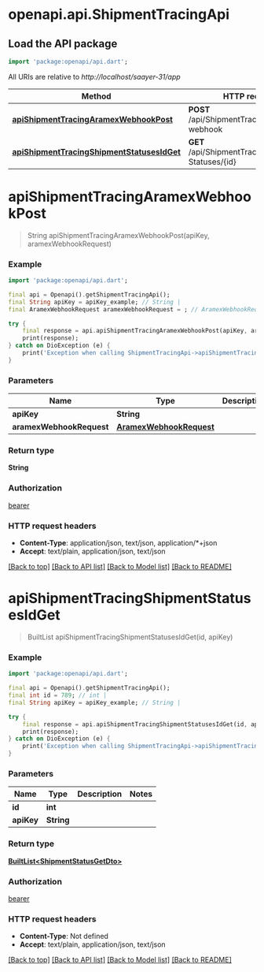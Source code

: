 # openapi.api.ShipmentTracingApi

## Load the API package
```dart
import 'package:openapi/api.dart';
```

All URIs are relative to *http://localhost/saayer-31/app*

Method | HTTP request | Description
------------- | ------------- | -------------
[**apiShipmentTracingAramexWebhookPost**](ShipmentTracingApi.md#apishipmenttracingaramexwebhookpost) | **POST** /api/ShipmentTracing/aramex-webhook | 
[**apiShipmentTracingShipmentStatusesIdGet**](ShipmentTracingApi.md#apishipmenttracingshipmentstatusesidget) | **GET** /api/ShipmentTracing/Shipment-Statuses/{id} | 


# **apiShipmentTracingAramexWebhookPost**
> String apiShipmentTracingAramexWebhookPost(apiKey, aramexWebhookRequest)



### Example
```dart
import 'package:openapi/api.dart';

final api = Openapi().getShipmentTracingApi();
final String apiKey = apiKey_example; // String | 
final AramexWebhookRequest aramexWebhookRequest = ; // AramexWebhookRequest | 

try {
    final response = api.apiShipmentTracingAramexWebhookPost(apiKey, aramexWebhookRequest);
    print(response);
} catch on DioException (e) {
    print('Exception when calling ShipmentTracingApi->apiShipmentTracingAramexWebhookPost: $e\n');
}
```

### Parameters

Name | Type | Description  | Notes
------------- | ------------- | ------------- | -------------
 **apiKey** | **String**|  | 
 **aramexWebhookRequest** | [**AramexWebhookRequest**](AramexWebhookRequest.md)|  | [optional] 

### Return type

**String**

### Authorization

[bearer](../README.md#bearer)

### HTTP request headers

 - **Content-Type**: application/json, text/json, application/*+json
 - **Accept**: text/plain, application/json, text/json

[[Back to top]](#) [[Back to API list]](../README.md#documentation-for-api-endpoints) [[Back to Model list]](../README.md#documentation-for-models) [[Back to README]](../README.md)

# **apiShipmentTracingShipmentStatusesIdGet**
> BuiltList<ShipmentStatusGetDto> apiShipmentTracingShipmentStatusesIdGet(id, apiKey)



### Example
```dart
import 'package:openapi/api.dart';

final api = Openapi().getShipmentTracingApi();
final int id = 789; // int | 
final String apiKey = apiKey_example; // String | 

try {
    final response = api.apiShipmentTracingShipmentStatusesIdGet(id, apiKey);
    print(response);
} catch on DioException (e) {
    print('Exception when calling ShipmentTracingApi->apiShipmentTracingShipmentStatusesIdGet: $e\n');
}
```

### Parameters

Name | Type | Description  | Notes
------------- | ------------- | ------------- | -------------
 **id** | **int**|  | 
 **apiKey** | **String**|  | 

### Return type

[**BuiltList&lt;ShipmentStatusGetDto&gt;**](ShipmentStatusGetDto.md)

### Authorization

[bearer](../README.md#bearer)

### HTTP request headers

 - **Content-Type**: Not defined
 - **Accept**: text/plain, application/json, text/json

[[Back to top]](#) [[Back to API list]](../README.md#documentation-for-api-endpoints) [[Back to Model list]](../README.md#documentation-for-models) [[Back to README]](../README.md)

